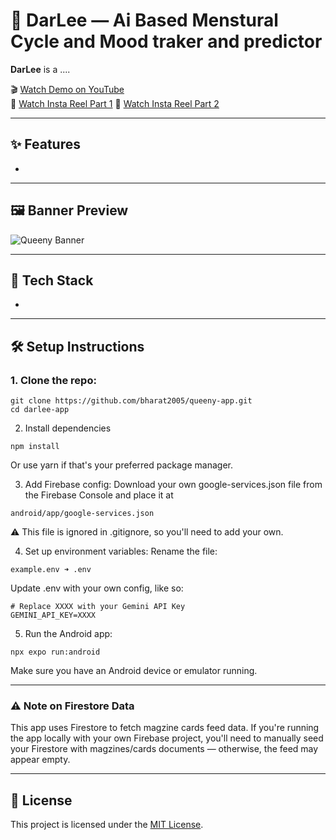 # 🌸 DarLee — Ai Based Menstural Cycle and Mood traker and predictor

**DarLee** is a ....

🎬 [Watch Demo on YouTube](https://youtu.be/IhErMg8jaLU?feature=shared)  
📱 [Watch Insta Reel Part 1](https://www.instagram.com/reel/DLSoEDrSxya/?utm_source=ig_web_copy_link&igsh=MzRlODBiNWFlZA==)
📱 [Watch Insta Reel Part 2](https://www.instagram.com/reel/DLSr0DyyDIk/?utm_source=ig_web_copy_link&igsh=MzRlODBiNWFlZA==)

---

## ✨ Features

- 

---

## 🖼️ Banner Preview

![Queeny Banner](./media/Queeny%20Banner.png)

---

## 🧠 Tech Stack

- 
---

## 🛠️ Setup Instructions

### 1. Clone the repo:
```
git clone https://github.com/bharat2005/queeny-app.git
cd darlee-app
```

2. Install dependencies
```
npm install
```
   Or use yarn if that's your preferred package manager.

3. Add Firebase config:
   Download your own google-services.json file from the Firebase Console and place it at
```
android/app/google-services.json
```
   ⚠️ This file is ignored in .gitignore, so you'll need to add your own.

4. Set up environment variables:
   Rename the file:
```
example.env ➜ .env
```
   Update .env with your own config, like so:
 ```
# Replace XXXX with your Gemini API Key
GEMINI_API_KEY=XXXX
```

 5. Run the Android app:
```
npx expo run:android
```
   Make sure you have an Android device or emulator running.

---

### ⚠️ Note on Firestore Data

This app uses Firestore to fetch magzine cards feed data.
If you're running the app locally with your own Firebase project, you'll need to manually seed your Firestore with magzines/cards documents — otherwise, the feed may appear empty.

---

## 📄 License  
This project is licensed under the [MIT License](./LICENSE).


